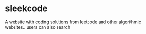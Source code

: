 # sleekcode
A website with  coding solutions from leetcode and other algorithmic websites.. users can also search
